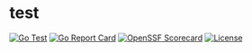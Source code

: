 # test
[![Go Test](https://github.com/kwaberski/test/actions/workflows/go.yml/badge.svg)](https://github.com/kwaberski/test/actions/workflows/go.yml) 
[![Go Report Card](https://goreportcard.com/badge/github.com/kwaberski/test)](https://goreportcard.com/report/github.com/kwaberski/test) 
[![OpenSSF Scorecard](https://api.securityscorecards.dev/projects/github.com/kwaberski/test/badge)](https://api.securityscorecards.dev/projects/github.com/kwaberski/test)
[![License](https://img.shields.io/badge/License-Apache%202.0-blue.svg)](https://github.com/gojp/goreportcard/blob/master/LICENSE)
